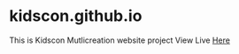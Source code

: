 # kidscon.github.io

This is Kidscon Mutlicreation website project
View Live <a href="https://codeklin.github.io/kidscon.github.io/" target="_blank">Here<a>
